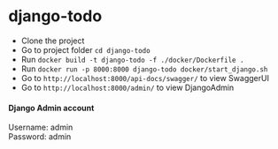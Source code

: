 # django-todo

- Clone the project
- Go to project folder `cd django-todo`
- Run `docker build -t django-todo -f ./docker/Dockerfile .`
- Run `docker run -p 8000:8000 django-todo docker/start_django.sh`
- Go to `http://localhost:8000/api-docs/swagger/` to view SwaggerUI
- Go to `http://localhost:8000/admin/` to view DjangoAdmin

#### Django Admin account
Username: admin\
Password: admin
